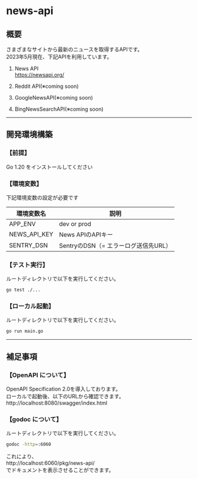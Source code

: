 # news-api

## 概要
さまざまなサイトから最新のニュースを取得するAPIです。  
2023年5月現在、下記APIを利用しています。
1. News API  
https://newsapi.org/
1. Reddit API(※coming soon)

1. GoogleNewsAPI(※coming soon)

1. BingNewsSearchAPI(※coming soon)

---

## 開発環境構築
### 【前提】
Go 1.20 をインストールしてください

### 【環境変数】
下記環境変数の設定が必要です  

|環境変数名|説明|
|-|-|
|APP_ENV|dev or prod|
|NEWS_API_KEY|News APIのAPIキー|
|SENTRY_DSN|SentryのDSN（= エラーログ送信先URL）|

### 【テスト実行】
ルートディレクトリで以下を実行してください。
```bash
go test ./...
```

### 【ローカル起動】
ルートディレクトリで以下を実行してください。
```bash
go run main.go
```

---
## 補足事項
### 【OpenAPI について】
OpenAPI Specification 2.0を導入しております。  
ローカルで起動後、以下のURLから確認できます。  
http://localhost:8080/swagger/index.html

### 【godoc について】
ルートディレクトリで以下を実行してください。
```bash
godoc -http=:6060
```
これにより、  
http://localhost:6060/pkg/news-api/  
でドキュメントを表示させることができます。

